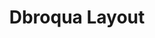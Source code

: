 ---
layout: layouts/keymapdb_entry.njk
OS: []
keymap_author: dbroqua
firmware: QMK
hasHomeRowMods: False
hasLetterOnThumb: False
hasVerticalCombos: False
keymap_image: https://i.imgur.com/XxBtDBy.png
imageDate: idk
keyCount: 48
keyboard: Planck
languages: ['English']
layerCount: 5
title: "Dbroqua Layout"
split: False
stagger: ortholinear
summary: 
keymap_url: https://github.com/dbroqua/qmk_firmware/tree/master/keyboards/planck/keymaps/dbroqua
writeup: https://github.com/dbroqua/qmk_firmware/tree/master/keyboards/planck/keymaps/dbroqua/readme.md
---